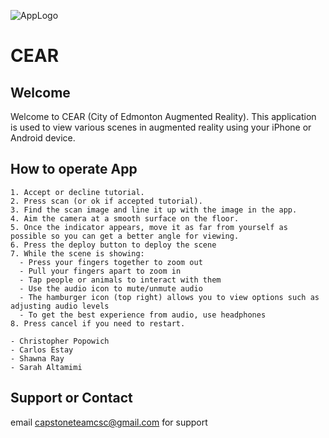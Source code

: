 ﻿![AppLogo](https://capstoneteamcsc.github.com/images/cear_icon_no_background.png)
# CEAR
## Welcome

Welcome to CEAR (City of Edmonton Augmented Reality). This application is used to view various scenes in augmented reality using your iPhone or Android device.

## How to operate App

```Instructions
1. Accept or decline tutorial.
2. Press scan (or ok if accepted tutorial).
3. Find the scan image and line it up with the image in the app. 
4. Aim the camera at a smooth surface on the floor. 
5. Once the indicator appears, move it as far from yourself as possible so you can get a better angle for viewing.
6. Press the deploy button to deploy the scene
7. While the scene is showing:
  - Press your fingers together to zoom out
  - Pull your fingers apart to zoom in
  - Tap people or animals to interact with them
  - Use the audio icon to mute/unmute audio
  - The hamburger icon (top right) allows you to view options such as adjusting audio levels
  - To get the best experience from audio, use headphones
8. Press cancel if you need to restart.

```

```Created by
- Christopher Popowich
- Carlos Estay
- Shawna Ray
- Sarah Altamimi
```

## Support or Contact

email capstoneteamcsc@gmail.com for support